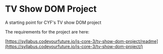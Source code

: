 # TV Show DOM Project

A starting point for CYF's TV show DOM project

The requirements for the project are here:

[https://syllabus.codeyourfuture.io/js-core-3/tv-show-dom-project/readme](https://syllabus.codeyourfuture.io/js-core-3/tv-show-dom-project/)
